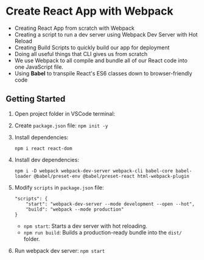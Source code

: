 # Create React App with Webpack

- Creating React App from scratch with Webpack
- Creating a script to run a dev server using Webpack Dev Server with Hot Reload
- Creating Build Scripts to quickly build our app for deployment
- Doing all useful things that CLI gives us from scratch
- We use Webpack to all compile and bundle all of our React code into one JavaScript file. 
- Using **Babel** to transpile React's ES6 classes down to browser-friendly code



## Getting Started

1. Open project folder in VSCode terminal:
2. Create `package.json` file: `npm init -y`
3. Install dependencies:
    ```
    npm i react react-dom
    ```
4. Install dev dependencies:
    ```
    npm i -D webpack webpack-dev-server webpack-cli babel-core babel-loader @babel/preset-env @babel/preset-react html-webpack-plugin
    ```
5. Modify `scripts` in `package.json` file:
    ```
    "scripts": {
        "start": "webpack-dev-server --mode development --open --hot",
        "build": "webpack --mode production"
    }
    ```
    - `npm start`: Starts a dev server with hot reloading.
    - `npm run build`: Builds a production-ready bundle into the `dist/` folder.
    
6. Run webpack dev server: `npm start`